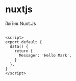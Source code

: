 # nuxtjs
ฝึกเขียน Nuxt.Js

```vue

<script>
export default {
  data() {
    return {
      Messager: 'Hello Mark',
    }
  },
}
</script>

```
